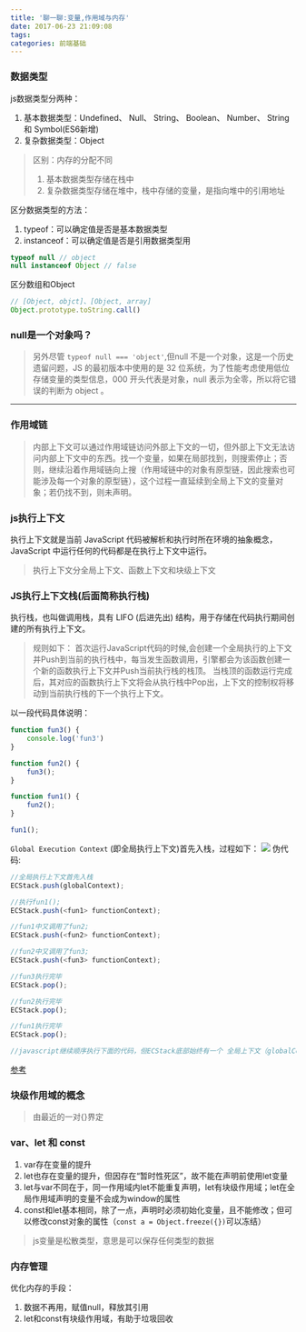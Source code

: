 ```yaml
---
title: '聊一聊:变量,作用域与内存'
date: 2017-06-23 21:09:08
tags:
categories: 前端基础
---
```

### 数据类型
js数据类型分两种：
1. 基本数据类型：Undefined、 Null、 String、 Boolean、 Number、 String 和 Symbol(ES6新增)
2. 复杂数据类型：Object

> 区别：内存的分配不同
> 1. 基本数据类型存储在栈中
> 2. 复杂数据类型存储在堆中，栈中存储的变量，是指向堆中的引用地址

区分数据类型的方法：
1. typeof：可以确定值是否是基本数据类型
2. instanceof：可以确定值是否是引用数据类型用 
```js
typeof null // object
null instanceof Object // false
```

区分数组和Object
```js
// [Object, objct]、[Object, array]
Object.prototype.toString.call()  
```

### null是一个对象吗？
> 另外尽管 `typeof null === 'object'`,但null 不是一个对象，这是一个历史遗留问题，JS 的最初版本中使用的是 32 位系统，为了性能考虑使用低位存储变量的类型信息，000 开头代表是对象，null 表示为全零，所以将它错误的判断为 object 。

---
### 作用域链
> 内部上下文可以通过作用域链访问外部上下文的一切，但外部上下文无法访问内部上下文中的东西。找一个变量，如果在局部找到，则搜索停止；否则，继续沿着作用域链向上搜（作用域链中的对象有原型链，因此搜索也可能涉及每一个对象的原型链），这个过程一直延续到全局上下文的变量对象；若仍找不到，则未声明。

### js执行上下文
执行上下文就是当前 JavaScript 代码被解析和执行时所在环境的抽象概念， JavaScript 中运行任何的代码都是在执行上下文中运行。
> 执行上下文分全局上下文、函数上下文和块级上下文

### JS执行上下文栈(后面简称执行栈)
执行栈，也叫做调用栈，具有 LIFO (后进先出) 结构，用于存储在代码执行期间创建的所有执行上下文。
> 规则如下：
> 首次运行JavaScript代码的时候,会创建一个全局执行的上下文并Push到当前的执行栈中，每当发生函数调用，引擎都会为该函数创建一个新的函数执行上下文并Push当前执行栈的栈顶。
当栈顶的函数运行完成后，其对应的函数执行上下文将会从执行栈中Pop出，上下文的控制权将移动到当前执行栈的下一个执行上下文。

以一段代码具体说明：

```js
function fun3() {
    console.log('fun3')
}

function fun2() {
    fun3();
}

function fun1() {
    fun2();
}

fun1();
```
`Global Execution Context` (即全局执行上下文)首先入栈，过程如下：
![](./a.png)
伪代码:
```js
//全局执行上下文首先入栈
ECStack.push(globalContext);

//执行fun1();
ECStack.push(<fun1> functionContext);

//fun1中又调用了fun2;
ECStack.push(<fun2> functionContext);

//fun2中又调用了fun3;
ECStack.push(<fun3> functionContext);

//fun3执行完毕
ECStack.pop();

//fun2执行完毕
ECStack.pop();

//fun1执行完毕
ECStack.pop();

//javascript继续顺序执行下面的代码，但ECStack底部始终有一个 全局上下文（globalContext）;
```
[参考](https://juejin.cn/post/6844903858645237767#heading-5)

### 块级作用域的概念
> 由最近的一对{}界定

### var、let 和 const
1. var存在变量的提升
2. let也存在变量的提升，但因存在“暂时性死区”，故不能在声明前使用let变量
3. let与var不同在于，同一作用域内let不能重复声明，let有块级作用域；let在全局作用域声明的变量不会成为window的属性
4. const和let基本相同，除了一点，声明时必须初始化变量，且不能修改；但可以修改const对象的属性（`const a = Object.freeze({})`可以冻结）

> js变量是松散类型，意思是可以保存任何类型的数据

### 内存管理
优化内存的手段：
1. 数据不再用，赋值null，释放其引用
2. let和const有块级作用域，有助于垃圾回收